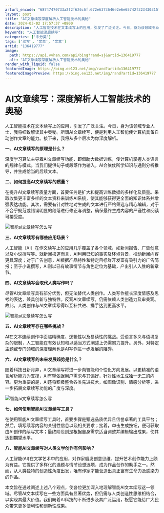 ```yaml
---
arturl_encode: "68747470733a2f2f626c6f:672e6373646e2e6e65742f323430315f38323439343236302f:61727469636c652f64657461696c732f313336343139373737"
layout: post
title: "AI文章续写深度解析人工智能技术的奥秘"
date: 2024-03-02 17:57:37 +0800
description: "人工智能技术在文本续写上的应用，引发了广泛关注。今日，身为该领域专业人士，我将细致解读其中奥秘。所谓"
keywords: "人工智能读后续写"
categories: ['未分类']
tags: ['续写', '文章', '文本']
artid: "136419777"
image:
  path: https://api.vvhan.com/api/bing?rand=sj&artid=136419777
  alt: "AI文章续写深度解析人工智能技术的奥秘"
render_with_liquid: false
featuredImage: https://bing.ee123.net/img/rand?artid=136419777
featuredImagePreview: https://bing.ee123.net/img/rand?artid=136419777
---
```


# AI文章续写：深度解析人工智能技术的奥秘

人工智能技术在文本续写上的应用，引发了广泛关注。今日，身为该领域专业人士，我将细致解读其中奥秘。所谓AI文章续写，便是利用人工智能使计算机具备自动创作文章的能力。接下来，我将从多个层次为你深度解析。

**一、AI文章续写的原理是什么？**

深度学习算法主导着AI文章续写功能，即借助大数据训练，使计算机掌握人类语言的规律与模式。当我们提供句子或段落作为输入，AI会依仗所学知识与通则分析推导，并生成恰当的后续文本。

**二、如何提高AI文章续写的质量？**

在提升AI文章续写质量方面，首要任务是扩大和提高训练数据的多样化及质量。采取收集更丰富多样的文本资料来训练AI系统，使其能够获得更全面的知识体系并增强表达功能。其次，需要有针对性地对生成的文本进行严格筛选与精心编辑，对于不合乎规范或错误明显的段落进行修正与调整，确保最终生成内容的严谨性和阅读可接受度。

![智能ai文章续写怎么写](https://i-blog.csdnimg.cn/blog_migrate/9b36b59335efc8cb624f0c46e08894c3.jpeg)

**三、AI文章续写有哪些应用场景？**

人工智能（AI）在作文续写上的应用几乎覆盖了各个领域，如新闻报告、广告创意以及小说撰写等。就新闻报道而言，AI利用已知的事实及环境背景，推动新闻内容更具深度；对于广告创意，AI根据产品特性和特定目标群开发富有吸引力的广告简报；至于小说撰写，AI则以已有故事情节与角色定位为基础，产出引人入胜的新章节。

**四、AI文章续写会取代人类写作吗？**

尽管AI文章续写具有部分优势，但无法替代人类创作。人类写作擅长深度情感及思考的表达，兼具创新与独特性。反观AI文章续写，仍需依赖人类创造力及审美观。故此，人类创作与AI文章续写得以互补共进、携手达到更高水平。

![智能ai文章续写怎么写](https://i-blog.csdnimg.cn/blog_migrate/676378fe3bce9eded54097062d54c0b8.jpeg)

**五、AI文章续写存在哪些挑战？**

AI在文本连续创作中面临精确度、逻辑性以及易读性的挑战。受语言多义与语境复杂的限制，人工智能在有效认知和以适当方式阐述上仍需努力提升。另外，对特定主题或专门领域的深度理解也是AI写作进一步发展的阻碍。

**六、AI文章续写的未来发展趋势是什么？**

随着科技日新月异，AI文章续写将进一步向智能和个性化方向发展。以更精准的语言解析能力为支撑，AI有望依据用户需求与其偏好，针对性地生成独一无二的内容。更为重要的是，AI还将积极整合各类先进技术，如图像识别、情感分析等，进一步拓展文章续写功能的广度与深度。

![智能ai文章续写怎么写](https://i-blog.csdnimg.cn/blog_migrate/3fe492414ed2580190230880bee2c24f.jpeg)

**七、如何使用智能AI文章续写工具？**

在使用智能AI文章续写工具时，首要步骤是甄选品质优异且信誉卓著的工具平台；然后，填写续写内容的关键性信息以及相关要求；接着，单击生成按钮，便可获取由AI创作的续写文本；最终阶段则是根据自身需求适当调整并编辑输出成果，使其达到期望水平。

**八、智能AI文章续写对人类文学创作有何影响？**

人工智能(AI)在文学艺术中的应用，对作家启发创意思维、提升艺术创作能力上颇为有益。它提供了多样化的选题与情节设想选项，成为作品创作的助手之一。然而，从人类独特的创造性角度出发，唯有作家才能营造出真正富有生命力及感染力的作品。

本文旨在通过阐述上述八个观点，使各位更加深入地理解智能AI文本续写这一领域。尽管AI文本续写在一些方面具有显著优势，但仍需与人类创造性思维相结合，以实现其最大价值。我们盼着AI科技的不断进步及其广泛运用，祝愿它能给广大民众带来更多便利性和创新性成果。